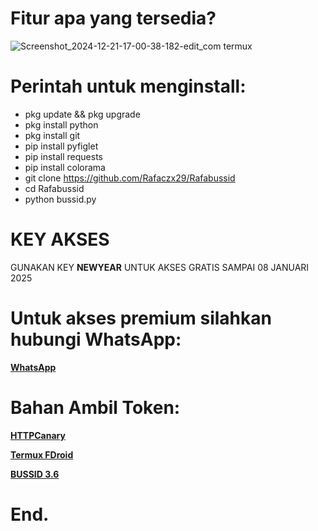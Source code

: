# Fitur apa yang tersedia? 
![Screenshot_2024-12-21-17-00-38-182-edit_com termux](https://github.com/user-attachments/assets/975a2903-04ab-41bd-8a07-9d6972735a7e)


# Perintah untuk menginstall:
 - pkg update && pkg upgrade
 - pkg install python
 - pkg install git
 - pip install pyfiglet
 - pip install requests
 - pip install colorama
 - git clone https://github.com/Rafaczx29/Rafabussid
 - cd Rafabussid
 - python bussid.py

# KEY AKSES
GUNAKAN KEY **NEWYEAR** UNTUK AKSES GRATIS SAMPAI 08 JANUARI 2025
 
# Untuk akses premium silahkan hubungi WhatsApp:
**<a href='http://bit.ly/rafaczx'>WhatsApp</a>**

# Bahan Ambil Token:
**<a href='https://www.mediafire.com/file/sw6k8kf4kg32q0t/HTTPCANARY+(REVOLT).zip/file'>HTTPCanary</a>**

**<a href='https://f-droid.org/id/packages/com.termux/'>Termux FDroid</a>**

**<a href='https://m.apkpure.com/id/bus-simulator-indonesia/com.maleo.bussimulatorid/download/3.6.1'>BUSSID 3.6</a>**

# End. 

